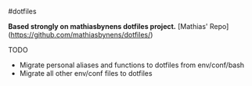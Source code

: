 #dotfiles

__Based strongly on mathiasbynens dotfiles project.__
[Mathias' Repo] (https://github.com/mathiasbynens/dotfiles/)

TODO
  - Migrate personal aliases and functions to dotfiles from
  env/conf/bash
  - Migrate all other env/conf files to dotfiles

